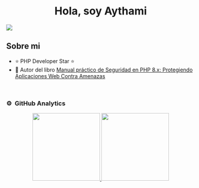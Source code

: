 <div align="center">
<h1 align="center">Hola, soy Aythami</h1>
</div>
<img src="https://ajmelian.info/wp4820357.jpg">


## Sobre mi

- ⭐ PHP Developer Star ⭐ 
- 📗 Autor del libro [Manual práctico de Seguridad en PHP 8.x: Protegiendo Aplicaciones Web Contra Amenazas](https://www.amazon.es/Manual-pr%C3%A1ctico-Seguridad-PHP-8-x-ebook/dp/B0D2C3CXM9/)
<br>



### ⚙️ &nbsp;GitHub Analytics

<p align="center">
<a href="https://github.com/ajmelian">
  <img height="180em" src="https://github-readme-stats-eight-theta.vercel.app/api?username=ajmelian&show_icons=true&theme=algolia&include_all_commits=true&count_private=true"/>
  <img height="180em" src="https://github-readme-stats-eight-theta.vercel.app/api/top-langs/?username=ajmelian&layout=compact&langs_count=8&theme=algolia"/>
</a>
</p>
